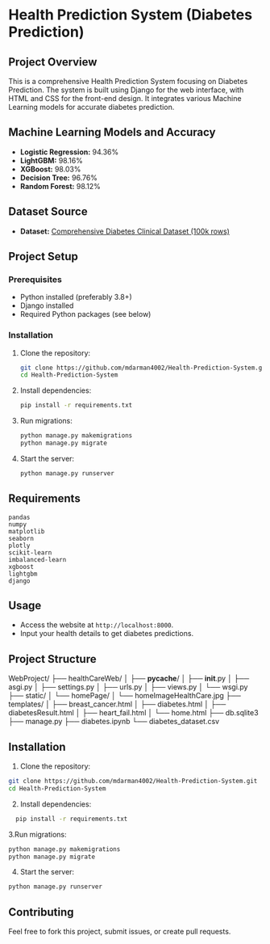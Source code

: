 # Health Prediction System (Diabetes Prediction)

## Project Overview
This is a comprehensive Health Prediction System focusing on Diabetes Prediction. The system is built using Django for the web interface, with HTML and CSS for the front-end design. It integrates various Machine Learning models for accurate diabetes prediction.

## Machine Learning Models and Accuracy
- **Logistic Regression:** 94.36%
- **LightGBM:** 98.16%
- **XGBoost:** 98.03%
- **Decision Tree:** 96.76%
- **Random Forest:** 98.12%

## Dataset Source
- **Dataset:** [Comprehensive Diabetes Clinical Dataset (100k rows)](https://www.kaggle.com/code/godoistvan/eda-and-98-accuracy)

## Project Setup
### Prerequisites
- Python installed (preferably 3.8+)
- Django installed
- Required Python packages (see below)

### Installation
1. Clone the repository:
   ```bash
   git clone https://github.com/mdarman4002/Health-Prediction-System.git
   cd Health-Prediction-System
   ```

2. Install dependencies:
   ```bash
   pip install -r requirements.txt
   ```

3. Run migrations:
   ```bash
   python manage.py makemigrations
   python manage.py migrate
   ```

4. Start the server:
   ```bash
   python manage.py runserver
   ```

## Requirements
```
pandas
numpy
matplotlib
seaborn
plotly
scikit-learn
imbalanced-learn
xgboost
lightgbm
django
```

## Usage
- Access the website at `http://localhost:8000`.
- Input your health details to get diabetes predictions.

## Project Structure
WebProject/
├── healthCareWeb/
│   ├── __pycache__/
│   ├── __init__.py
│   ├── asgi.py
│   ├── settings.py
│   ├── urls.py
│   ├── views.py
│   └── wsgi.py
├── static/
│   └── homePage/
│       └── homeImageHealthCare.jpg
├── templates/
│   ├── breast_cancer.html
│   ├── diabetes.html
│   ├── diabetesResult.html
│   ├── heart_fail.html
│   └── home.html
├── db.sqlite3
├── manage.py
├── diabetes.ipynb
└── diabetes_dataset.csv

## Installation

1. Clone the repository:
```Bash
git clone https://github.com/mdarman4002/Health-Prediction-System.git
cd Health-Prediction-System
```
2. Install dependencies:
 ```bash
   pip install -r requirements.txt
 ```
3.Run migrations:
```Bash
python manage.py makemigrations
python manage.py migrate
```
4. Start the server:
```Bash
python manage.py runserver
```
## Contributing
Feel free to fork this project, submit issues, or create pull requests.


